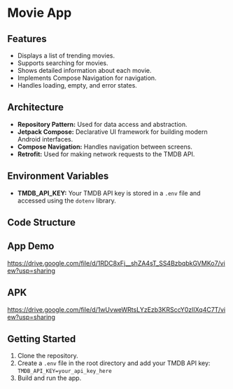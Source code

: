 # Movie App


## Features

*   Displays a list of trending movies.
*   Supports searching for movies.
*   Shows detailed information about each movie.
*   Implements Compose Navigation for navigation.
*   Handles loading, empty, and error states.

## Architecture

*   **Repository Pattern:**  Used for data access and abstraction.
*   **Jetpack Compose:**  Declarative UI framework for building modern Android interfaces.
*   **Compose Navigation:**  Handles navigation between screens.
*   **Retrofit:**  Used for making network requests to the TMDB API.

## Environment Variables

*   **TMDB\_API\_KEY:** Your TMDB API key is stored in a `.env` file and accessed using the `dotenv` library.

## Code Structure


## App Demo
https://drive.google.com/file/d/1RDC8xFj__shZA4sT_SS4BzbqbkGVMKo7/view?usp=sharing

## APK
https://drive.google.com/file/d/1wUvweWRtsLYzEzb3KRSccY0zlIXq4C7T/view?usp=sharing

## Getting Started

1.  Clone the repository.
2.  Create a `.env` file in the root directory and add your TMDB API key: `TMDB_API_KEY=your_api_key_here`
3.  Build and run the app.
